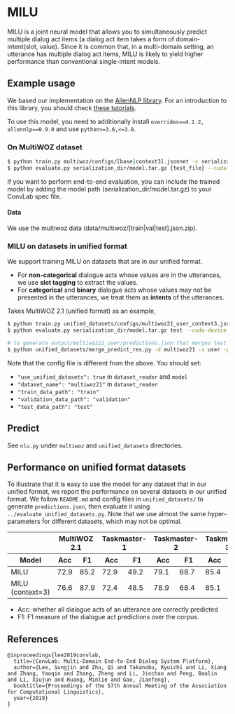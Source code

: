 # MILU
MILU is a joint neural model that allows you to simultaneously predict multiple dialog act items (a dialog act item takes a form of domain-intent(slot, value). Since it is common that, in a multi-domain setting, an utterance has multiple dialog act items, MILU is likely to yield higher performance than conventional single-intent models.


## Example usage
We based our implementation on the [AllenNLP library](https://github.com/allenai/allennlp). For an introduction to this library, you should check [these tutorials](https://allennlp.org/tutorials).

To use this model, you need to additionally install `overrides==4.1.2, allennlp==0.9.0` and use `python>=3.6,<=3.8`.

### On MultiWOZ dataset

```bash
$ python train.py multiwoz/configs/[base|context3].jsonnet -s serialization_dir
$ python evaluate.py serialization_dir/model.tar.gz {test_file} --cuda-device {CUDA_DEVICE}
```

If you want to perform end-to-end evaluation, you can include the trained model by adding the model path (serialization_dir/model.tar.gz) to your ConvLab spec file.

#### Data
We use the multiwoz data (data/multiwoz/[train|val|test].json.zip).

### MILU on datasets in unified format
We support training MILU on datasets that are in our unified format.

- For **non-categorical** dialogue acts whose values are in the utterances, we use **slot tagging** to extract the values.
- For **categorical** and **binary** dialogue acts whose values may not be presented in the utterances, we treat them as **intents** of the utterances.

Takes MultiWOZ 2.1 (unified format) as an example,
```bash
$ python train.py unified_datasets/configs/multiwoz21_user_context3.jsonnet -s serialization_dir
$ python evaluate.py serialization_dir/model.tar.gz test --cuda-device {CUDA_DEVICE} --output_file output/multiwoz21_user/output.json

# to generate output/multiwoz21_user/predictions.json that merges test data and model predictions.
$ python unified_datasets/merge_predict_res.py -d multiwoz21 -s user -p output/multiwoz21_user/output.json
```
Note that the config file is different from the above. You should set:
- `"use_unified_datasets": true` in `dataset_reader` and `model`
- `"dataset_name": "multiwoz21"` in `dataset_reader`
- `"train_data_path": "train"`
- `"validation_data_path": "validation"`
- `"test_data_path": "test"`

## Predict
See `nlu.py` under `multiwoz` and `unified_datasets` directories.

## Performance on unified format datasets

To illustrate that it is easy to use the model for any dataset that in our unified format, we report the performance on several datasets in our unified format. We follow `README.md` and config files in `unified_datasets/` to generate `predictions.json`, then evaluate it using `../evaluate_unified_datasets.py`. Note that we use almost the same hyper-parameters for different datasets, which may not be optimal.

<table>
<thead>
  <tr>
    <th></th>
    <th colspan=2>MultiWOZ 2.1</th>
    <th colspan=2>Taskmaster-1</th>
    <th colspan=2>Taskmaster-2</th>
    <th colspan=2>Taskmaster-3</th>
  </tr>
</thead>
<thead>
  <tr>
    <th>Model</th>
    <th>Acc</th><th>F1</th>
    <th>Acc</th><th>F1</th>
    <th>Acc</th><th>F1</th>
    <th>Acc</th><th>F1</th>
  </tr>
</thead>
<tbody>
  <tr>
    <td>MILU</td>
    <td>72.9</td><td>85.2</td>
    <td>72.9</td><td>49.2</td>
    <td>79.1</td><td>68.7</td>
    <td>85.4</td><td>80.3</td>
  </tr>
  <tr>
    <td>MILU (context=3)</td>
    <td>76.6</td><td>87.9</td>
    <td>72.4</td><td>48.5</td>
    <td>78.9</td><td>68.4</td>
    <td>85.1</td><td>80.1</td>
  </tr>
</tbody>
</table>

- Acc: whether all dialogue acts of an utterance are correctly predicted
- F1: F1 measure of the dialogue act predictions over the corpus.

## References
```
@inproceedings{lee2019convlab,
  title={ConvLab: Multi-Domain End-to-End Dialog System Platform},
  author={Lee, Sungjin and Zhu, Qi and Takanobu, Ryuichi and Li, Xiang and Zhang, Yaoqin and Zhang, Zheng and Li, Jinchao and Peng, Baolin and Li, Xiujun and Huang, Minlie and Gao, Jianfeng},
  booktitle={Proceedings of the 57th Annual Meeting of the Association for Computational Linguistics},
  year={2019}
}
```
